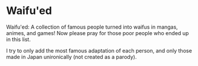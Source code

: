 # Waifu'ed
Waifu'ed: A collection of famous people turned into waifus in mangas, animes, and games!
Now please pray for those poor people who ended up in this list.

I try to only add the most famous adaptation of each person, and only those made in Japan unironically (not created as a parody).
